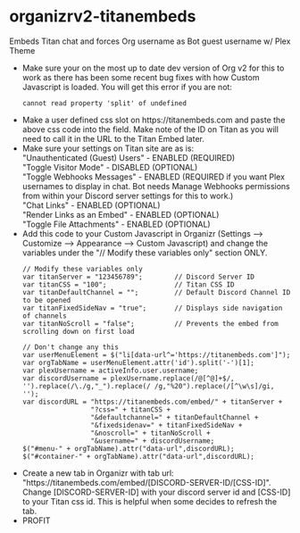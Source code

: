 # organizrv2-titanembeds
Embeds Titan chat and forces Org username as Bot guest username w/ Plex Theme

<ul>
  <li>Make sure your on the most up to date dev version of Org v2 for this to work as there has been some recent bug fixes with how Custom Javascript is loaded.  You will get this error if you are not:
    
```
cannot read property 'split' of undefined
```
  </li>
  <li>Make a user defined css slot on https://titanembeds.com and paste the above css code into the field.  Make note of the ID on Titan as you will need to call it in the URL to the Titan Embed later.</li>
  <li>Make sure your settings on Titan site are as is:<br>
    "Unauthenticated (Guest) Users" - ENABLED (REQUIRED)<br>
    "Toggle Visitor Mode" - DISABLED (OPTIONAL)<br>
    "Toggle Webhooks Messages" - ENABLED (REQUIRED if you want Plex usernames to display in chat. Bot needs Manage Webhooks permissions from within your Discord server settings for this to work.)<br>
    "Chat Links" - ENABLED (OPTIONAL)<br>
    "Render Links as an Embed" - ENABLED (OPTIONAL)<br>
    "Toggle File Attachments" - ENABLED (OPTIONAL)</li>
<li>Add this code to your Custom Javascript in Organizr (Settings --> Customize --> Appearance --> Custom Javascript) and change the variables under the "// Modify these variables only" section ONLY.

```
// Modify these variables only
var titanServer = "123456789";        // Discord Server ID
var titanCSS = "100";                 // Titan CSS ID
var titanDefaultChannel = "";         // Default Discord Channel ID to be opened
var titanFixedSideNav = "true";       // Displays side navigation of channels
var titanNoScroll = "false";          // Prevents the embed from scrolling down on first load

// Don't change any this
var userMenuElement = $("li[data-url^='https://titanembeds.com']");
var orgTabName = userMenuElement.attr('id').split('-')[1];
var plexUsername = activeInfo.user.username;
var discordUsername = plexUsername.replace(/@[^@]+$/, '').replace(/\./g,"_").replace(/ /g,"%20").replace(/[^\w\s]/gi, '');
var discordURL = "https://titanembeds.com/embed/" + titanServer + 
                 "?css=" + titanCSS + 
                 "&defaultchannel=" + titanDefaultChannel + 
                 "&fixedsidenav=" + titanFixedSideNav + 
                 "&noscroll=" + titanNoScroll + 
                 "&username=" + discordUsername;
$("#menu-" + orgTabName).attr("data-url",discordURL);
$("#container-" + orgTabName).attr("data-url",discordURL);
```
</li>
<li>Create a new tab in Organizr with tab url: "https://titanembeds.com/embed/[DISCORD-SERVER-ID/[CSS-ID]".<br>
Change [DISCORD-SERVER-ID] with your discord server id and [CSS-ID] to your Titan css id.  This is helpful when some decides to refresh the tab.
</li>
<li>PROFIT</li>
</ul>
